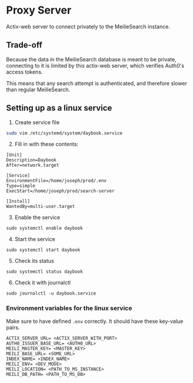# Proxy Server

Actix-web server to connect privately to the MeilieSearch instance.

## Trade-off

Because the data in the MeilieSearch database is meant to be private, connecting to it is limited
by this actix-web server, which verifies Auth0's access tokens.

This means that any search attempt is authenticated, and therefore slower than regular MeilieSearch.

## Setting up as a linux service

1. Create service file

```bash
sudo vim /etc/systemd/system/daybook.service
```

2. Fill in with these contents:

```
[Unit]
Description=Daybook
After=network.target

[Service]
EnvironmentFile=/home/joseph/prod/.env
Type=simple
ExecStart=/home/joseph/prod/search-server

[Install]
WantedBy=multi-user.target
```

3. Enable the service

```
sudo systemctl enable daybook
```

4. Start the service

```
sudo systemctl start daybook
```

5. Check its status

```
sudo systemctl status daybook
```

6. Check it with journalctl

```
sudo journalctl -u daybook.service
```

### Environment variables for the linux service

Make sure to have defined `.env` correctly. It should have these key-value pairs.

```
ACTIX_SERVER_URL= <ACTIX_SERVER_WITH_PORT>
AUTH0_ISSUER_BASE_URL= <AUTH0_URL>
MEILI_MASTER_KEY= <MASTER_KEY>
MEILI_BASE_URL= <SOME_URL>
INDEX_NAME= <INDEX_NAME>
MEILI_ENV= <DEV_MODE>
MEILI_LOCATION= <PATH_TO_MS_INSTANCE>
MEILI_DB_PATH= <PATH_TO_MS_DB>
```
